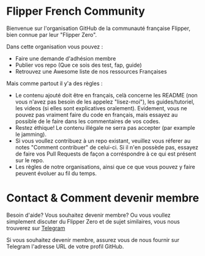 # Flipper French Community

Bienvenue sur l'organisation GitHub de la communauté française Flipper, bien connue par leur "Flipper Zero".

Dans cette organisation vous pouvez :
* Faire une demande d'adhésion membre
* Publier vos repo (Que ce sois des test, fap, guide)
* Retrouvez une Awesome liste de nos ressources Françaises

Mais comme partout il y'a des règles :
* Le contenu ajouté doit être en français, celà concerne les README (non vous n'avez pas besoin de les appelez "lisez-moi"), les guides/tutoriel, les videos (si elles sont explicatives oralement). Evidement, vous ne pouvez pas vraiment faire du code en français, mais essayez au possible de le faire dans les commentaires de vos codes. 
* Restez éthique! Le contenu illégale ne serra pas accepter (par example le jamming).
* Si vous voullez contribuez à un repo existant, veuillez vous réferer au notes "Comment contribuer" de celui-ci. Si il n'en possède pas, essayez de faire vos Pull Requests de façon a corréspondre à ce qui est présent sur le repo.
* Les règles de notre organisations, ainsi que ce que vous pouvez y faire peuvent évoluer au fil du temps.

# Contact & Comment devenir membre

Besoin d'aide? Vous souhaitez devenir membre? Ou vous voullez simplement discuter du Flipper Zero et de sujet similaires, vous nous trouverez sur <a href="https://t.me/flipper_zero_french">Telegram</a>

Si vous souhaitez devenir membre, assurez vous de nous fournir sur Telegram l'adresse URL de votre profil GitHub.

